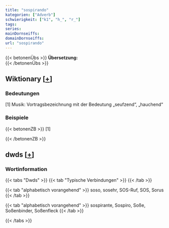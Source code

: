 ```yaml
---
title: "sospirando"
kategorien: ["Adverb"]
schwierigkeit: ["k1", "h_", "r_"]
tags:
series:
mainDornseiffs:
domainDornseiffs:
url: "sospirando"
---
```


{{< betonenÜbs >}}
**Übersetzung:**  
{{< /betonenÜbs >}}

## Wiktionary [[+](https://de.wiktionary.org/wiki/sospirando)]

### Bedeutungen
[1] Musik: Vortragsbezeichnung mit der Bedeutung „seufzend“, „hauchend“  

### Beispiele
{{< betonenZB >}}
[1]  

{{< /betonenZB >}}


## dwds [[+](https://www.dwds.de/wb/sospirando)]

### Wortinformation
{{< tabs "Dwds" >}}
{{< tab "Typische Verbindungen" >}}
{{< /tab >}}

{{< tab "alphabetisch vorangehend" >}}
soso, sosehr, SOS-Ruf, SOS, Sorus
{{< /tab >}}

{{< tab "alphabetisch vorangehend" >}}
sospirante, Sospiro, Soße, Soßenbinder, Soßenfleck
{{< /tab >}}

{{< /tabs >}}

